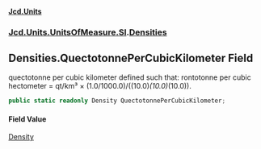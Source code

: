 #### [Jcd.Units](index.md 'index')

### [Jcd.Units.UnitsOfMeasure.SI](Jcd.Units.UnitsOfMeasure.SI.md 'Jcd.Units.UnitsOfMeasure.SI').[Densities](Densities.md 'Jcd.Units.UnitsOfMeasure.SI.Densities')

## Densities.QuectotonnePerCubicKilometer Field

quectotonne per cubic kilometer defined such that: rontotonne per cubic hectometer = qt/km³ ×
(1.0/1000.0)/((10.0)*(10.0)*(10.0)).

```csharp
public static readonly Density QuectotonnePerCubicKilometer;
```

#### Field Value

[Density](Density.md 'Jcd.Units.UnitTypes.Density')